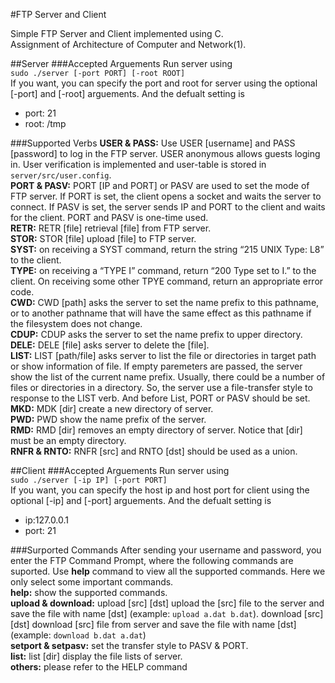 #FTP Server and Client 

Simple FTP Server and Client implemented using C.  
Assignment of Architecture of Computer and Network(1). 

##Server
###Accepted Arguements
Run server using  
`sudo ./server [-port PORT] [-root ROOT]`  
If you want, you can specify the port and root for server using the optional [-port] and [-root] arguements. And the defualt setting is
  
* port: 21 
* root: /tmp

###Supported Verbs
**USER & PASS:** Use USER [username] and PASS [password] to log in the FTP server. USER anonymous allows guests loging in. User verification is implemented and user-table is stored in `server/src/user.config`.   
**PORT & PASV:** PORT [IP and PORT] or PASV are used to set the mode of FTP server. If PORT is set, the client opens a socket and waits the server to connect. If PASV is set, the server sends IP and PORT to the client and waits for the client.  PORT and PASV is one-time used.  
**RETR:** RETR [file] retrieval [file] from FTP server.    
**STOR:** STOR [file] upload [file] to FTP server.  
**SYST:** on receiving a SYST command, return the string “215 UNIX Type: L8” to the client.  
**TYPE:** on receiving a “TYPE I” command, return “200 Type set to I.” to the client. On receiving some other TPYE command, return an appropriate error code.   
**CWD:** CWD [path] asks the server to set the name prefix to this pathname, or to another pathname that will have the same effect as this pathname if the filesystem does not change.  
**CDUP:** CDUP asks the server to set the name prefix to upper directory.  
**DELE:** DELE [file] asks server to delete the [file].   
**LIST:** LIST [path/file] asks server to list the file or directories in target path or show information of file. If empty paremeters are passed, the server show the list of the current name prefix. Usually, there could be a number of files or directories in a directory. So, the server use a file-transfer style to response to the LIST verb. And before List, PORT or PASV should be set.
**MKD:** MDK [dir] create a new directory of server.  
**PWD:** PWD show the name prefix of the server.  
**RMD:** RMD [dir] removes an empty directory of server. Notice that [dir] must be an empty directory.  
**RNFR & RNTO:** RNFR [src] and RNTO [dst] should be used as a union.  

##Client
###Accepted Arguements
Run server using  
`sudo ./server [-ip IP] [-port PORT]`  
If you want, you can specify the host ip and host port for client using the optional [-ip] and [-port] arguements. And the defualt setting is  
   
* ip:127.0.0.1  
* port: 21

###Surported Commands
After sending your username and password, you enter the FTP Command Prompt, where the following commands are suported. Use **help** command to view all the supported commands. Here we only select some important commands.  
**help:** show the supported commands.  
**upload & download:** upload [src] [dst] upload the [src] file to the server and save the file with name [dst] (example: `upload a.dat b.dat`). 
download [src] [dst] download [src] file from server and save the file with name [dst] (example: `download b.dat a.dat`)  
**setport & setpasv:** set the transfer style to PASV & PORT.  
**list:** list [dir] display the file lists of server.  
**others:** please refer to the HELP command  
